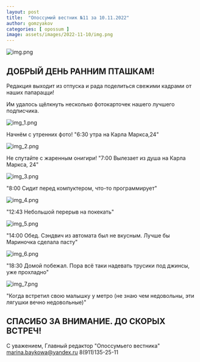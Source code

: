 ```yaml
---
layout: post
title:  "Опоссумий вестник №11 за 10.11.2022"
author: gomzyakov
categories: [ opossum ]
image: assets/images/2022-11-10/img.png
---
```


![img.png](../assets/images/2022-11-10/img.png)

## ДОБРЫЙ ДЕНЬ РАННИМ ПТАШКАМ!

Редакция выходит из отпуска и рада поделиться свежими кадрами от наших папарацци!

Им удалось щёлкнуть несколько фотокарточек нашего лучшего подписчика.

![img_1.png](../assets/images/2022-11-10/img_1.png)

Начнём с утренних фото! "6:30 утра на Карла Маркса,24"

![img_2.png](../assets/images/2022-11-10/img_2.png)

Не спутайте с жаренным онигири! "7:00 Вылезает из душа на Карла Маркса, 24"

![img_3.png](../assets/images/2022-11-10/img_3.png)

"8:00 Сидит перед компуктером, что-то программирует"

![img_4.png](../assets/images/2022-11-10/img_4.png)

"12:43 Небольшой перерыв на покекать"

![img_5.png](../assets/images/2022-11-10/img_5.png)

"14:00 Обед. Сэндвич из автомата был не вкусным. Лучше бы Мариночка сделала пасту"

![img_6.png](../assets/images/2022-11-10/img_6.png)

"18:30 Домой побежал. Пора всё таки надевать трусики под джинсы, уже прохладно"

![img_7.png](../assets/images/2022-11-10/img_7.png)

"Когда встретил свою малышку у метро (не знаю чем недовольны, эти лягушки вечно недовольные)"

## СПАСИБО ЗА ВНИМАНИЕ. ДО СКОРЫХ ВСТРЕЧ!

С уважением, Главный редактор "Опоссумьего вестника"
marina.baykowa@yandex.ru
8(911)135-25-11
